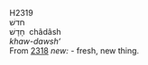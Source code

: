<body>
  <p>H2319<br>  חדשׁ  <br> חָדָשׁ  ‎  châdâsh  <br><i>khaw-dawsh‘ </i><br>From <a href="h2318.htm">2318</a>  <i>new: - </i>fresh, new thing.<br></p>
 </body>